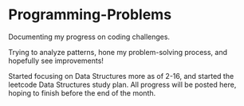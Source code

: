 # Programming-Problems
Documenting my progress on coding challenges. 

Trying to analyze patterns, hone my problem-solving process, and hopefully see improvements!

Started focusing on Data Structures more as of 2-16, and started the leetcode Data Structures study plan. All progress will be posted here, hoping to finish before the end of the month.